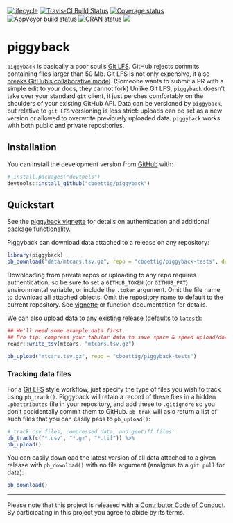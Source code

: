 
<!-- README.md is generated from README.Rmd. Please edit that file -->

[![lifecycle](https://img.shields.io/badge/lifecycle-experimental-orange.svg)](https://www.tidyverse.org/lifecycle/#experimental)
[![Travis-CI Build
Status](https://travis-ci.org/cboettig/piggyback.svg?branch=master)](https://travis-ci.org/cboettig/piggyback)
[![Coverage
status](https://codecov.io/gh/cboettig/piggyback/branch/master/graph/badge.svg)](https://codecov.io/github/cboettig/piggyback?branch=master)
[![AppVeyor build
status](https://ci.appveyor.com/api/projects/status/github/cboettig/piggyback?branch=master&svg=true)](https://ci.appveyor.com/project/cboettig/piggyback)
[![CRAN
status](https://www.r-pkg.org/badges/version/piggyback)](https://cran.r-project.org/package=piggyback)
[![](https://badges.ropensci.org/220_status.svg)](https://github.com/ropensci/onboarding/issues/220)

# piggyback

`piggyback` is basically a poor soul’s [Git
LFS](https://git-lfs.github.com/). GitHub rejects commits containing
files larger than 50 Mb. Git LFS is not only expensive, it also [breaks
GitHub’s collaborative
model](https://medium.com/@megastep/github-s-large-file-storage-is-no-panacea-for-open-source-quite-the-opposite-12c0e16a9a91).
(Someone wants to submit a PR with a simple edit to your docs, they
cannot fork) Unlike Git LFS, `piggyback` doesn’t take over your standard
`git` client, it just perches comfortably on the shoulders of your
existing GitHub API. Data can be versioned by `piggyback`, but relative
to `git LFS` versioning is less strict: uploads can be set as a new
version or allowed to overwrite previously uploaded data. `piggyback`
works with both public and private repositories.

## Installation

You can install the development version from
[GitHub](https://github.com/) with:

``` r
# install.packages("devtools")
devtools::install_github("cboettig/piggyback")
```

## Quickstart

See the [piggyback
vignette](https://cboettig.github.io/piggyback/articles/intro.html) for
details on authentication and additional package functionality.

Piggyback can download data attached to a release on any repository:

``` r
library(piggyback)
pb_download("data/mtcars.tsv.gz", repo = "cboettig/piggyback-tests", dest = tempdir())
```

Downloading from private repos or uploading to any repo requires
authentication, so be sure to set a `GITHUB_TOKEN` (or `GITHUB_PAT`)
environmental variable, or include the `.token` argument. Omit the file
name to download all attached objects. Omit the repository name to
default to the current repository. See
[vignette](https://cboettig.github.io/piggyback/articles/intro.html) or
function documentation for details.

We can also upload data to any existing release (defaults to `latest`):

``` r
## We'll need some example data first.
## Pro tip: compress your tabular data to save space & speed upload/downloads
readr::write_tsv(mtcars, "mtcars.tsv.gz")

pb_upload("mtcars.tsv.gz", repo = "cboettig/piggyback-tests")
```

### Tracking data files

For a [Git LFS](https://git-lfs.github.com/) style workflow, just
specify the type of files you wish to track using `pb_track()`.
Piggyback will retain a record of these files in a hidden
`.pbattributes` file in your repository, and add these to `.gitignore`
so you don’t accidentally commit them to GitHub. `pb_trak` will aslo
return a list of such files that you can easily pass to `pb_upload()`:

``` r
# track csv files, compressed data, and geotiff files:
pb_track(c("*.csv", "*.gz", "*.tif")) %>%
pb_upload()
```

You can easily download the latest version of all data attached to a
given release with `pb_download()` with no file argument (analgous to a
`git pull` for data):

``` r
pb_download()
```

-----

Please note that this project is released with a [Contributor Code of
Conduct](CODE_OF_CONDUCT.md). By participating in this project you agree
to abide by its terms.

